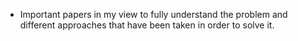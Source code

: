 * Important papers in my view to fully understand the problem and different approaches that have been taken in order to solve it.
